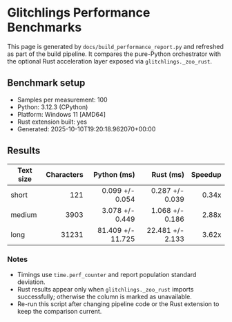 # Glitchlings Performance Benchmarks

This page is generated by `docs/build_performance_report.py` and refreshed as part of the build pipeline. It compares the pure-Python orchestrator with the optional Rust acceleration layer exposed via `glitchlings._zoo_rust`.

## Benchmark setup

- Samples per measurement: 100
- Python: 3.12.3 (CPython)
- Platform: Windows 11 [AMD64]
- Rust extension built: yes
- Generated: 2025-10-10T19:20:18.962070+00:00

## Results

| Text size | Characters | Python (ms) | Rust (ms) | Speedup |
| --- | ---: | ---: | ---: | ---: |
| short | 121 | 0.099 +/- 0.054 | 0.287 +/- 0.039 | 0.34x |
| medium | 3903 | 3.078 +/- 0.449 | 1.068 +/- 0.186 | 2.88x |
| long | 31231 | 81.409 +/- 11.725 | 22.481 +/- 2.133 | 3.62x |

### Notes

- Timings use `time.perf_counter` and report population standard deviation.
- Rust results appear only when `glitchlings._zoo_rust` imports successfully; otherwise the column is marked as unavailable.
- Re-run this script after changing pipeline code or the Rust extension to keep the comparison current.
